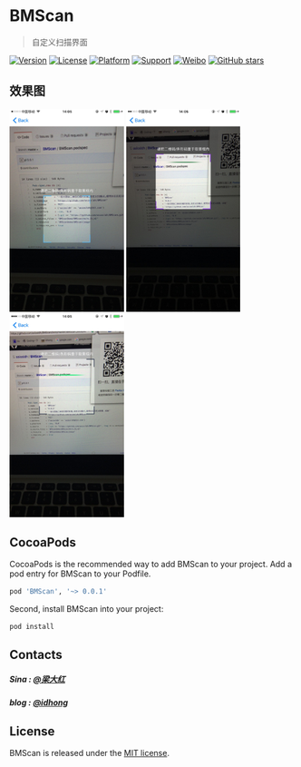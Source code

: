 # BMScan
> 自定义扫描界面      

[![Version](https://img.shields.io/cocoapods/v/BMScan.svg?style=flat)](http://cocoapods.org/pods/SMCustomViewXIB) 
[![License](https://img.shields.io/cocoapods/l/SMCustomViewXIB.svg?style=flat)](http://cocoapods.org/pods/SMCustomViewXIB) 
[![Platform](https://img.shields.io/cocoapods/p/SMCustomViewXIB.svg?style=flat)](http://cocoapods.org/pods/BMScan) 
[![Support](https://img.shields.io/badge/support-iOS%208%2B%20-blue.svg?style=flat)](https://www.apple.com/nl/ios/) 
[![Weibo](https://img.shields.io/badge/Sina微博-@梁大红-yellow.svg?style=flat)](http://weibo.com/liangdahong) 
[![GitHub stars](https://img.shields.io/github/stars/asiosldh/BMScan.svg)](https://github.com/asiosldh/BMScan/stargazers)
## 效果图 
<img src="image/1.jpg" width="40%">
<img src="image/2.jpg" width="40%">
<img src="image/3.jpg" width="40%">

## CocoaPods
CocoaPods is the recommended way to add BMScan to your project.
Add a pod entry for BMScan to your Podfile.

```Ruby
pod 'BMScan', '~> 0.0.1'
```		
Second, install BMScan into your project:

```Ruby
pod install
```
 
## Contacts
##### Sina : [@梁大红](http://weibo.com/3205872327)
##### blog : [@idhong](http://idhong.com)

## License
BMScan is released under the [MIT license](LICENSE). 